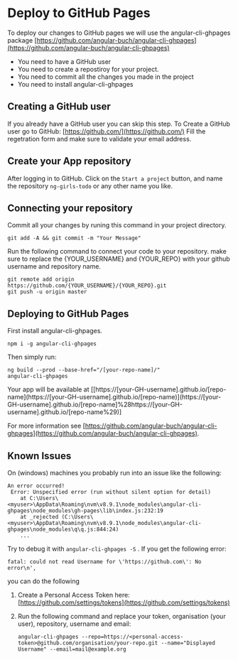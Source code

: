 # Deploy to GitHub Pages

To deploy our changes to GitHub pages we will use the angular-cli-ghpages package [https://github.com/angular-buch/angular-cli-ghpages](https://github.com/angular-buch/angular-cli-ghpages)

* You need to have a GitHub user
* You need to create a repostiroy for your project.
* You need to commit all the changes you made in the project
* You need to install angular-cli-ghpages

## Creating a GitHub user

If you already have a GitHub user you can skip this step. To Create a GitHub user go to GitHub: [https://github.com/](https://github.com/) Fill the regetration form and make sure to validate your email address.

## Create your App repository

After logging in to GitHub. Click on the `Start a project` button, and name the repository `ng-girls-todo` or any other name you like.

## Connecting your repository

Commit all your changes by runing this command in your project directory.

```text
git add -A && git commit -m "Your Message"
```

Run the following command to connect your code to your repository. make sure to replace the {YOUR\_USERNAME} and {YOUR\_REPO} with your github username and repository name.

```text
git remote add origin https://github.com/{YOUR_USERNAME}/{YOUR_REPO}.git
git push -u origin master
```

## Deploying to GitHub Pages

First install angular-cli-ghpages.

```text
npm i -g angular-cli-ghpages
```

Then simply run:

```text
ng build --prod --base-href="/[your-repo-name]/"
angular-cli-ghpages
```

Your app will be available at \[[https://\[your-GH-username\].github.io/\[repo-name\]\(https://\[your-GH-username\].github.io/\[repo-name\)\](https://[your-GH-username].github.io/[repo-name]%28https://[your-GH-username].github.io/[repo-name%29\)\]

For more information see [https://github.com/angular-buch/angular-cli-ghpages](https://github.com/angular-buch/angular-cli-ghpages).

## Known Issues

On \(windows\) machines you probably run into an issue like the following:

```text
An error occurred!
 Error: Unspecified error (run without silent option for detail)
    at C:\Users\<myuser>\AppData\Roaming\nvm\v8.9.1\node_modules\angular-cli-ghpages\node_modules\gh-pages\lib\index.js:232:19
    at _rejected (C:\Users\<myuser>\AppData\Roaming\nvm\v8.9.1\node_modules\angular-cli-ghpages\node_modules\q\q.js:844:24)
    ...
```

Try to debug it with `angular-cli-ghpages -S` . If you get the following error:

```text
fatal: could not read Username for \'https://github.com\': No error\n',
```

you can do the following

1. Create a Personal Access Token here: [https://github.com/settings/tokens](https://github.com/settings/tokens)
2. Run the following command and replace your token, organisation \(your user\), repository, username and email:

   ```text
   angular-cli-ghpages --repo=https://<personal-access-token>@github.com/organisation/your-repo.git --name="Displayed Username" --email=mail@example.org
   ```

